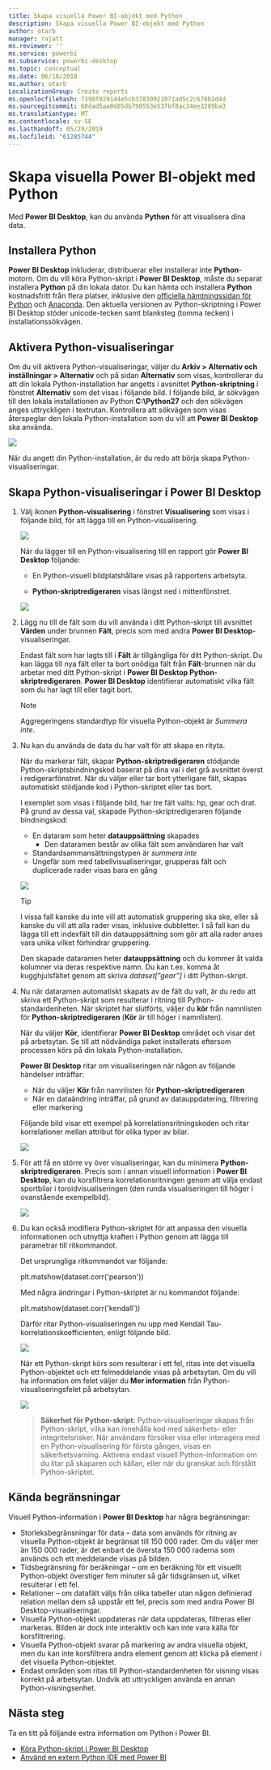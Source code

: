 ```yaml
---
title: Skapa visuella Power BI-objekt med Python
description: Skapa visuella Power BI-objekt med Python
author: otarb
manager: rajatt
ms.reviewer: ''
ms.service: powerbi
ms.subservice: powerbi-desktop
ms.topic: conceptual
ms.date: 06/18/2018
ms.author: otarb
LocalizationGroup: Create reports
ms.openlocfilehash: 7390f029144e5cb37830921071ad5c2c678b2d4d
ms.sourcegitcommit: 60dad5aa0d85db790553e537bf8ac34ee3289ba3
ms.translationtype: MT
ms.contentlocale: sv-SE
ms.lasthandoff: 05/29/2019
ms.locfileid: "61285744"
---
```

# <a name="create-power-bi-visuals-using-python"></a>Skapa visuella Power BI-objekt med Python
Med **Power BI Desktop**, kan du använda **Python** för att visualisera dina data.

## <a name="install-python"></a>Installera Python
**Power BI Desktop** inkluderar, distribuerar eller installerar inte **Python**-motorn. Om du vill köra Python-skript i **Power BI Desktop**, måste du separat installera **Python** på din lokala dator. Du kan hämta och installera **Python** kostnadsfritt från flera platser, inklusive den [officiella hämtningssidan för Python](https://www.python.org/) och [Anaconda](https://anaconda.org/anaconda/python/). Den aktuella versionen av Python-skriptning i Power BI Desktop stöder unicode-tecken samt blanksteg (tomma tecken) i installationssökvägen.

## <a name="enable-python-visuals"></a>Aktivera Python-visualiseringar
Om du vill aktivera Python-visualiseringar, väljer du **Arkiv > Alternativ och inställningar > Alternativ** och på sidan **Alternativ** som visas, kontrollerar du att din lokala Python-installation har angetts i avsnittet **Python-skriptning** i fönstret **Alternativ** som det visas i följande bild. I följande bild, är sökvägen till den lokala installationen av Python **C:\Python27** och den sökvägen anges uttryckligen i textrutan. Kontrollera att sökvägen som visas återspeglar den lokala Python-installation som du vill att **Power BI Desktop** ska använda.
   
   ![](media/desktop-python-visuals/python-visuals-1.png)

När du angett din Python-installation, är du redo att börja skapa Python-visualiseringar.

## <a name="create-python-visuals-in-power-bi-desktop"></a>Skapa Python-visualiseringar i Power BI Desktop
1. Välj ikonen **Python-visualisering** i fönstret **Visualisering** som visas i följande bild, för att lägga till en Python-visualisering.
   
   ![](media/desktop-python-visuals/python-visuals-2.png)

   När du lägger till en Python-visualisering till en rapport gör **Power BI Desktop** följande:
   
   - En Python-visuell bildplatshållare visas på rapportens arbetsyta.
   
   - **Python-skriptredigeraren** visas längst ned i mittenfönstret.
   
   ![](media/desktop-python-visuals/python-visuals-3.png)

2. Lägg nu till de fält som du vill använda i ditt Python-skript till avsnittet **Värden** under brunnen **Fält**, precis som med andra **Power BI Desktop**-visualiseringar. 
    
    Endast fält som har lagts till i **Fält** är tillgängliga för ditt Python-skript. Du kan lägga till nya fält eller ta bort onödiga fält från **Fält**-brunnen när du arbetar med ditt Python-skript i **Power BI Desktop Python-skriptredigeraren**. **Power BI Desktop** identifierar automatiskt vilka fält som du har lagt till eller tagit bort.
   
   > [!NOTE]
   > Aggregeringens standardtyp för visuella Python-objekt är *Summera inte*.
   > 
   > 
   
3. Nu kan du använda de data du har valt för att skapa en rityta. 

    När du markerar fält, skapar **Python-skriptredigeraren** stödjande Python-skriptsbindningskod baserat på dina val i det grå avsnittet överst i redigerarfönstret. När du väljer eller tar bort ytterligare fält, skapas automatiskt stödjande kod i Python-skriptet eller tas bort.
   
   I exemplet som visas i följande bild, har tre fält valts: hp, gear och drat. På grund av dessa val, skapade Python-skriptredigeraren följande bindningskod:
   
   * En dataram som heter **datauppsättning** skapades
     * Den dataramen består av olika fält som användaren har valt
   * Standardsammansättningstypen är *summera inte*
   * Ungefär som med tabellvisualiseringar, grupperas fält och duplicerade rader visas bara en gång
   
   ![](media/desktop-python-visuals/python-visuals-4.png)
   
   > [!TIP]
   > I vissa fall kanske du inte vill att automatisk gruppering ska ske, eller så kanske du vill att alla rader visas, inklusive dubbletter. I så fall kan du lägga till ett indexfält till din datauppsättning som gör att alla rader anses vara unika vilket förhindrar gruppering.
   > 
   > 
   
   Den skapade dataramen heter **datauppsättning** och du kommer åt valda kolumner via deras respektive namn. Du kan t.ex. komma åt kugghjulsfältet genom att skriva *dataset[”gear”]* i ditt Python-skript.

4. Nu när dataramen automatiskt skapats av de fält du valt, är du redo att skriva ett Python-skript som resulterar i ritning till Python-standardenheten. När skriptet har slutförts, väljer du **kör** från namnlisten för **Python-skriptredigeraren** (**Kör** är till höger i namnlisten).
   
    När du väljer **Kör**, identifierar **Power BI Desktop** området och visar det på arbetsytan. Se till att nödvändiga paket installerats eftersom processen körs på din lokala Python-installation.
   
   **Power BI Desktop** ritar om visualiseringen när någon av följande händelser inträffar:
   
   * När du väljer **Kör** från namnlisten för **Python-skriptredigeraren**
   * När en dataändring inträffar, på grund av datauppdatering, filtrering eller markering

    Följande bild visar ett exempel på korrelationsritningskoden och ritar korrelationer mellan attribut för olika typer av bilar.

    ![](media/desktop-python-visuals/python-visuals-5.png)

5. För att få en större vy över visualiseringar, kan du minimera **Python-skriptredigeraren**. Precis som i annan visuell information i **Power BI Desktop**, kan du korsfiltrera korrelationsritningen genom att välja endast sportbilar i toroidvisualiseringen (den runda visualiseringen till höger i ovanstående exempelbild).

    ![](media/desktop-python-visuals/python-visuals-6.png)

6. Du kan också modifiera Python-skriptet för att anpassa den visuella informationen och utnyttja kraften i Python genom att lägga till parametrar till ritkommandot.

    Det ursprungliga ritkommandot var följande:

    plt.matshow(dataset.corr('pearson'))

    Med några ändringar i Python-skriptet är nu kommandot följande:

    plt.matshow(dataset.corr('kendall'))

    Därför ritar Python-visualiseringen nu upp med Kendall Tau-korrelationskoefficienten, enligt följande bild.

    ![](media/desktop-python-visuals/python-visuals-7.png)

    När ett Python-skript körs som resulterar i ett fel, ritas inte det visuella Python-objektet och ett felmeddelande visas på arbetsytan. Om du vill ha information om felet väljer du **Mer information** från Python-visualiseringsfelet på arbetsytan.

    ![](media/desktop-python-visuals/python-visuals-8.png)

    > **Säkerhet för Python-skript:** Python-visualiseringar skapas från Python-skript, vilka kan innehålla kod med säkerhets- eller integritetsrisker. När användare försöker visa eller interagera med en Python-visualisering för första gången, visas en säkerhetsvarning. Aktivera endast visuell Python-information om du litar på skaparen och källan, eller när du granskat och förstått Python-skriptet.
    > 
    > 

## <a name="known-limitations"></a>Kända begränsningar
Visuell Python-information i **Power BI Desktop** har några begränsningar:

* Storleksbegränsningar för data – data som används för ritning av visuella Python-objekt är begränsat till 150 000 rader. Om du väljer mer än 150 000 rader, är det enbart de översta 150 000 raderna som används och ett meddelande visas på bilden.
* Tidsbegränsning för beräkningar – om en beräkning för ett visuellt Python-objekt överstiger fem minuter så går tidsgränsen ut, vilket resulterar i ett fel.
* Relationer – om datafält väljs från olika tabeller utan någon definierad relation mellan dem så uppstår ett fel, precis som med andra Power BI Desktop-visualiseringar.
* Visuella Python-objekt uppdateras när data uppdateras, filtreras eller markeras. Bilden är dock inte interaktiv och kan inte vara källa för korsfiltrering.
* Visuella Python-objekt svarar på markering av andra visuella objekt, men du kan inte korsfiltrera andra element genom att klicka på element i det visuella Python-objektet.
* Endast områden som ritas till Python-standardenheten för visning visas korrekt på arbetsytan. Undvik att uttryckligen använda en annan Python-visningsenhet.

## <a name="next-steps"></a>Nästa steg
Ta en titt på följande extra information om Python i Power BI.

* [Köra Python-skript i Power BI Desktop](desktop-python-scripts.md)
* [Använd en extern Python IDE med Power BI](desktop-python-ide.md)


